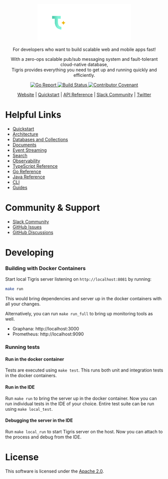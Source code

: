 <p align="center">
  <a href="https://www.tigrisdata.com/"><img src="docs/assets/tigris-logo-wordmark.svg" alt="Tigris" width="298" /></a> 
</p>

<p align="center">
For developers who want to build scalable web and mobile apps fast!
</p>

<p align="center">
With a zero-ops scalable pub/sub messaging system and fault-tolerant 
cloud-native database, <br/> Tigris provides everything you need to get up and 
running quickly and efficiently.
</p>

<p align="center">
<a href="https://goreportcard.com/report/github.com/tigrisdata/tigris"> 
<img src="https://goreportcard.com/badge/github.com/tigrisdata/tigris" alt="Go Report">
</a>
<a href="">
<img src="https://github.com/tigrisdata/tigris/workflows/Go/badge.svg" alt="Build Status">
</a>
<a href="CODE_OF_CONDUCT.md">
<img src="https://img.shields.io/badge/Contributor%20Covenant-2.1-4baaaa.svg" alt="Contributor Covenant">
</a>
</p>

<p align="center">
  <a href="https://www.tigrisdata.com/">Website</a> |
  <a href="https://docs.tigrisdata.com/quickstart">Quickstart</a> |
  <a href="https://docs.tigrisdata.com/apidocs/">API Reference</a> |
  <a href="https://join.slack.com/t/tigrisdatacommunity/shared_invite/zt-16fn5ogio-OjxJlgttJIV0ZDywcBItJQ">Slack Community</a> | 
  <a href="https://twitter.com/TigrisData">Twitter</a>
</p>

# Helpful Links

- [Quickstart](https://docs.tigrisdata.com/quickstart)
- [Architecture](https://docs.tigrisdata.com/overview/architecture)
- [Databases and Collections](https://docs.tigrisdata.com/overview/databases)
- [Documents](https://docs.tigrisdata.com/documents/)
- [Event Streaming](https://docs.tigrisdata.com/events/)
- [Search](https://docs.tigrisdata.com/searching/)
- [Observability](https://docs.tigrisdata.com/observability/)
- [TypeScript Reference](https://docs.tigrisdata.com/typescript/)
- [Go Reference](https://docs.tigrisdata.com/golang/)
- [Java Reference](https://docs.tigrisdata.com/java/)
- [CLI](https://docs.tigrisdata.com/cli)
- [Guides](https://docs.tigrisdata.com/guides/)

# Community & Support

* [Slack Community](https://join.slack.com/t/tigrisdatacommunity/shared_invite/zt-16fn5ogio-OjxJlgttJIV0ZDywcBItJQ)
* [GitHub Issues](https://github.com/tigrisdata/tigris/issues)
* [GitHub Discussions](https://github.com/tigrisdata/tigris/discussions)

# Developing

### Building with Docker Containers

Start local Tigris server listening on `http://localhost:8081` by running:

```sh
make run
```

This would bring dependencies and server up in the docker containers with all
your changes.

Alternatively, you can run `make run_full` to bring up monitoring tools as well.
  * Graphana: http://localhost:3000
  * Prometheus: http://localhost:9090

### Running tests

#### Run in the docker container

Tests are executed using `make test`. This runs both unit and integration
tests in the docker containers.

#### Run in the IDE

Run `make run` to bring the server up in the docker container.
Now you can run individual tests in the IDE of your choice.
Entire test suite can be run using `make local_test`.

#### Debugging the server in the IDE

Run `make local_run` to start Tigris server on the host.
Now you can attach to the process and debug from the IDE.

# License

This software is licensed under the [Apache 2.0](LICENSE).
